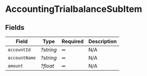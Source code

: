 # AccountingTrialbalanceSubItem


## Fields

| Field              | Type               | Required           | Description        |
| ------------------ | ------------------ | ------------------ | ------------------ |
| `accountId`        | *?string*          | :heavy_minus_sign: | N/A                |
| `accountName`      | *?string*          | :heavy_minus_sign: | N/A                |
| `amount`           | *?float*           | :heavy_minus_sign: | N/A                |